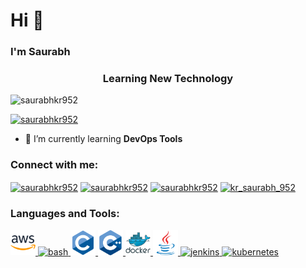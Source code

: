 <h1 align="left">Hi 👋
  <h3>

I'm Saurabh</h1>
<h3 align="center">Learning New Technology</h3>

<p align="left"> <img src="https://komarev.com/ghpvc/?username=saurabhkr952&label=Profile%20views&color=0e75b6&style=flat" alt="saurabhkr952" /> </p>

<p align="left"> <a href="https://twitter.com/saurabhkr952" target="blank"><img src="https://img.shields.io/twitter/follow/saurabhkr952?logo=twitter&style=for-the-badge" alt="saurabhkr952" /></a> </p>

- 🌱 I’m currently learning **DevOps Tools**

<h3 align="left">Connect with me:</h3>
<p align="left">
<a href="https://twitter.com/saurabhkr952" target="blank"><img align="center" src="https://raw.githubusercontent.com/rahuldkjain/github-profile-readme-generator/master/src/images/icons/Social/twitter.svg" alt="saurabhkr952" height="30" width="40" /></a>
<a href="https://linkedin.com/in/saurabhkr952" target="blank"><img align="center" src="https://raw.githubusercontent.com/rahuldkjain/github-profile-readme-generator/master/src/images/icons/Social/linked-in-alt.svg" alt="saurabhkr952" height="30" width="40" /></a>
<a href="https://fb.com/saurabhkr952" target="blank"><img align="center" src="https://raw.githubusercontent.com/rahuldkjain/github-profile-readme-generator/master/src/images/icons/Social/facebook.svg" alt="saurabhkr952" height="30" width="40" /></a>
<a href="https://instagram.com/kr_saurabh_952" target="blank"><img align="center" src="https://raw.githubusercontent.com/rahuldkjain/github-profile-readme-generator/master/src/images/icons/Social/instagram.svg" alt="kr_saurabh_952" height="30" width="40" /></a>
</p>

<h3 align="left">Languages and Tools:</h3>
<p align="left"> <a href="https://aws.amazon.com" target="_blank" rel="noreferrer"> <img src="https://raw.githubusercontent.com/devicons/devicon/master/icons/amazonwebservices/amazonwebservices-original-wordmark.svg" alt="aws" width="40" height="40"/> </a> <a href="https://www.gnu.org/software/bash/" target="_blank" rel="noreferrer"> <img src="https://www.vectorlogo.zone/logos/gnu_bash/gnu_bash-icon.svg" alt="bash" width="40" height="40"/> </a> <a href="https://www.cprogramming.com/" target="_blank" rel="noreferrer"> <img src="https://raw.githubusercontent.com/devicons/devicon/master/icons/c/c-original.svg" alt="c" width="40" height="40"/> </a> <a href="https://www.w3schools.com/cpp/" target="_blank" rel="noreferrer"> <img src="https://raw.githubusercontent.com/devicons/devicon/master/icons/cplusplus/cplusplus-original.svg" alt="cplusplus" width="40" height="40"/> </a> <a href="https://www.docker.com/" target="_blank" rel="noreferrer"> <img src="https://raw.githubusercontent.com/devicons/devicon/master/icons/docker/docker-original-wordmark.svg" alt="docker" width="40" height="40"/> </a> <a href="https://www.java.com" target="_blank" rel="noreferrer"> <img src="https://raw.githubusercontent.com/devicons/devicon/master/icons/java/java-original.svg" alt="java" width="40" height="40"/> </a> <a href="https://www.jenkins.io" target="_blank" rel="noreferrer"> <img src="https://www.vectorlogo.zone/logos/jenkins/jenkins-icon.svg" alt="jenkins" width="40" height="40"/> </a> <a href="https://kubernetes.io" target="_blank" rel="noreferrer"> <img src="https://www.vectorlogo.zone/logos/kubernetes/kubernetes-icon.svg" alt="kubernetes" width="40" height="40"/> </a> </p>
